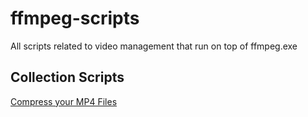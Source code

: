 # ffmpeg-scripts
All scripts related to video management that run on top of ffmpeg.exe

## Collection Scripts

[Compress your MP4 Files](https://github.com/allanchua101/ffmpeg-scripts/tree/master/shells/mp4%20compression)
